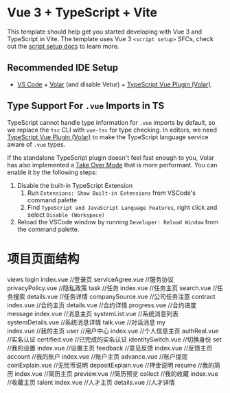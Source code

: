 # Vue 3 + TypeScript + Vite

This template should help get you started developing with Vue 3 and TypeScript in Vite. The template uses Vue 3 `<script setup>` SFCs, check out the [script setup docs](https://v3.vuejs.org/api/sfc-script-setup.html#sfc-script-setup) to learn more.

## Recommended IDE Setup

- [VS Code](https://code.visualstudio.com/) + [Volar](https://marketplace.visualstudio.com/items?itemName=Vue.volar) (and disable Vetur) + [TypeScript Vue Plugin (Volar)](https://marketplace.visualstudio.com/items?itemName=Vue.vscode-typescript-vue-plugin).

## Type Support For `.vue` Imports in TS

TypeScript cannot handle type information for `.vue` imports by default, so we replace the `tsc` CLI with `vue-tsc` for type checking. In editors, we need [TypeScript Vue Plugin (Volar)](https://marketplace.visualstudio.com/items?itemName=Vue.vscode-typescript-vue-plugin) to make the TypeScript language service aware of `.vue` types.

If the standalone TypeScript plugin doesn't feel fast enough to you, Volar has also implemented a [Take Over Mode](https://github.com/johnsoncodehk/volar/discussions/471#discussioncomment-1361669) that is more performant. You can enable it by the following steps:

1. Disable the built-in TypeScript Extension
   1. Run `Extensions: Show Built-in Extensions` from VSCode's command palette
   2. Find `TypeScript and JavaScript Language Features`, right click and select `Disable (Workspace)`
2. Reload the VSCode window by running `Developer: Reload Window` from the command palette.

# 项目页面结构
views
   login
      index.vue                  //登录页
      serviceAgree.vue           //服务协议
      privacyPolicy.vue          //隐私政策
   task  //任务
      index.vue                  //任务主页
      search.vue                 //任务搜索
      details.vue                //任务详情
      companySource.vue          //公司任务注意
   contract
      index.vue                  //合约主页
      details.vue                //合约详情
      progress.vue               //合约进度
   message
      index.vue                  //消息主页
      systemList.vue             //系统消息列表
      systemDetails.vue          //系统消息详情
      talk.vue                   //对话消息
   my  
      index.vue                  //我的主页
      user                       //用户中心
         index.vue               //个人信息主页
         authReal.vue            //实名认证
         certified.vue           //已完成的实名认证
         identitySwitch.vue      //切换身份
      set                        //我的设置
         index.vue               //设置主页
      feedback                   //意见反馈
         index.vue               //反馈主页
      account                    //我的账户
         index.vue               //账户主页
         advance.vue             //账户提现
         coinExplain.vue         //无忧币说明
         depositExplain.vue      //押金说明
      resume                     //我的简历
         index.vue               //简历主页
         preview.vue             //简历预览
      collect                    //我的收藏
         index.vue               //收藏主页
   talent
      index.vue                  //人才主页
      details.vue                //人才详情